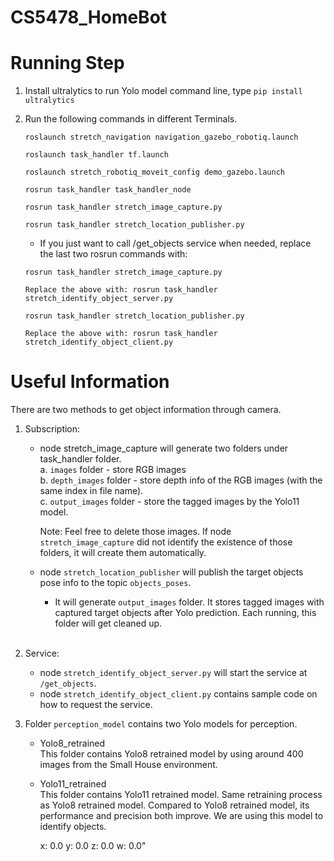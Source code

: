 # CS5478_HomeBot

# Running Step </br>
1. Install ultralytics to run Yolo model
command line, type `pip install ultralytics`

2. Run the following commands in different Terminals.
    ```
    roslaunch stretch_navigation navigation_gazebo_robotiq.launch

    roslaunch task_handler tf.launch

    roslaunch stretch_robotiq_moveit_config demo_gazebo.launch

    rosrun task_handler task_handler_node

    rosrun task_handler stretch_image_capture.py

    rosrun task_handler stretch_location_publisher.py
    ```

    - If you just want to call /get_objects service when needed, replace the last two rosrun commands with:

    ```
    rosrun task_handler stretch_image_capture.py

    Replace the above with: rosrun task_handler stretch_identify_object_server.py

    rosrun task_handler stretch_location_publisher.py

    Replace the above with: rosrun task_handler stretch_identify_object_client.py
    ```

# Useful Information</br>
There are two methods to get object information through camera. <br>

1. Subscription:
    - node stretch_image_capture will generate two folders under task_handler folder. </br>
        a. `images` folder - store RGB images </br>
        b. `depth_images` folder - store depth info of the RGB images (with the same index in file name). <br>
        c. `output_images` folder - store the tagged images by the Yolo11 model. <br>

        Note: Feel free to delete those images. If node `stretch_image_capture` did not identify the existence of those folders, it will create them automatically.

    - node `stretch_location_publisher` will publish the target objects pose info to the topic `objects_poses`. </br>
        - It will generate `output_images` folder. It stores tagged images with captured target objects after Yolo prediction. Each running, this folder will get cleaned up.
    <br>

2. Service:
    - node `stretch_identify_object_server.py` will start the service at `/get_objects`.
    - node `stretch_identify_object_client.py` contains sample code on how to request the service.<br>

3. Folder `perception_model` contains two Yolo models for perception. </br>
    - Yolo8_retrained </br>
    This folder contains Yolo8 retrained model by using around 400 images from the Small House environment.

    - Yolo11_retrained </br>
    This folder contains Yolo11 retrained model. Same retraining process as Yolo8 retrained model. Compared to Yolo8 retrained model, its performance and precision both improve. We are using this model to identify objects.

      x: 0.0
      y: 0.0
      z: 0.0
      w: 0.0" 

